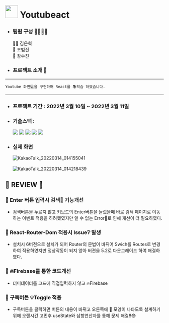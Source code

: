 # <img src="https://user-images.githubusercontent.com/71051838/158071544-090509cc-e0f3-4c96-a655-aa6e6819b9e2.png" width="40"/> Youtubeact  

* ### 팀원 구성 👨‍👩‍👧‍👦
    🐱‍🐉 김은혁  
    🐲 조범진  
    💊 장수진
    
* ### 프로젝트 소개 🎺
***
    Youtube 화면💻을 구현하며 React를 📚학습 하였습니다.
***    
* ### 프로젝트 기간 : 2022년 3월 10일 ~ 2022년 3월 11일
* ### 기술스택 :
    <img src="https://img.shields.io/badge/HTML-E34F26?style=flat-square&logo=HTML5&logoColor=white"/>
    <img src="https://img.shields.io/badge/CSS-1572B6?style=flat-square&logo=CSS3&logoColor=white"/>
    <img src="https://img.shields.io/badge/JavaScript-F7DF1E?style=flat-square&logo=JavaScript&logoColor=white"/>
    <img src="https://img.shields.io/badge/React-61DAFB?style=flat-square&logo=React&logoColor=white"/>
    <img src="https://img.shields.io/badge/Node.js-339933?style=flat-square&logo=Node.js&logoColor=white"/>
  
* ### 실제 화면
    ![KakaoTalk_20220314_014155041](https://user-images.githubusercontent.com/71051838/158069933-76a99347-1a0d-497f-89da-2d9cad0ec63f.png) <br><br>
![KakaoTalk_20220314_014218439](https://user-images.githubusercontent.com/71051838/158069934-77c1b8df-b427-4a87-81d3-83dc34387715.png)

## 🥇 REVIEW 🥇

### 📌 Enter 버튼 입력시 검색🔎 기능개선
* 검색버튼을 누르지 않고 키보드의 Enter버튼을 눌렀을때 바로 
검색 페이지로 이동하는 이벤트 적용을 하려했였지만 알 수 없는 
Error💢로 인해 개선이 더 필요하였다.  

### 📌 React-Router-Dom 적용시 Issue❔ 발생
* 설치시 6버젼으로 설치가 되어 Router의 문법이 바뀌어 Swich를 
Routes로 변경하여 적용하였지만 정상작동이 되지 않아 버젼을 5.2로 다운그레이드 하여 해결하였다.  

### 📌 🔥Firebase를 통한 코드개선
* 더미데이터를 코드에 직접입력하지 않고 🔥Firebase

### 📌 구독버튼 💡Toggle 적용
* 구독버튼을 클릭하면 버튼의 내용이 바뀌고 오른쪽에 🔔 모양이 나타도록 설계하기 위해 
오랜시간 고민후 useState와 삼항연산자를 통해 문제 해결!!😎